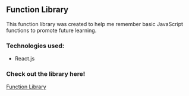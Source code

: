 ## Function Library

This function library was created to help me remember basic JavaScript functions to promote future learning.

### Technologies used:

-  React.js

### Check out the library here!

[Function Library](http://foamy-dirt.surge.sh/)
